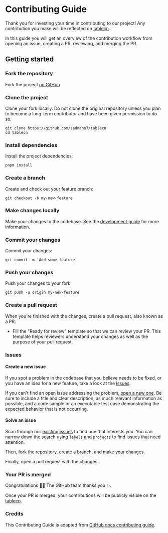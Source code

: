 # Contributing Guide

Thank you for investing your time in contributing to our project! Any contribution you make will be reflected on [tablecn](<[table.sadmn.com](https://github.com/sadmann7/tablecn)>).

In this guide you will get an overview of the contribution workflow from opening an issue, creating a PR, reviewing, and merging the PR.

## Getting started

### Fork the repository

Fork the project [on GitHub](https://github.com/sadmann7/tablecn)

### Clone the project

Clone your fork locally. Do not clone the original repository unless you plan to become a long-term contributor and have been given permission to do so.

```shell
git clone https://github.com/sadmann7/tablecn
cd tablecn
```

### Install dependencies

Install the project dependencies:

```shell
pnpm install
```

### Create a branch

Create and check out your feature branch:

```shell
git checkout -b my-new-feature
```

### Make changes locally

Make your changes to the codebase. See the [development guide](contributing/development.md) for more information.

### Commit your changes

Commit your changes:

```shell
git commit -m 'Add some feature'
```

### Push your changes

Push your changes to your fork:

```shell
git push -u origin my-new-feature
```

### Create a pull request

When you're finished with the changes, create a pull request, also known as a PR.

- Fill the "Ready for review" template so that we can review your PR. This template helps reviewers understand your changes as well as the purpose of your pull request.

### Issues

#### Create a new issue

If you spot a problem in the codebase that you believe needs to be fixed, or you have an idea for a new feature, take a look at the [Issues](https://github.com/sadmann7/tablecn/issues).

If you can't find an open issue addressing the problem, [open a new one](https://github.com/sadmann7/tablecn/issues/new). Be sure to include a title and clear description, as much relevant information as possible, and a code sample or an executable test case demonstrating the expected behavior that is not occurring.

#### Solve an issue

Scan through our [existing issues](https://github.com/sadmann7/tablecn/issues) to find one that interests you. You can narrow down the search using `labels` and `projects` to find issues that need attention.

Then, fork the repository, create a branch, and make your changes.

Finally, open a pull request with the changes.

### Your PR is merged

Congratulations :tada::tada: The GitHub team thanks you :sparkles:.

Once your PR is merged, your contributions will be publicly visible on the [tablecn](https://github.com/sadmann7/tablecn).

### Credits

This Contributing Guide is adapted from [GitHub docs contributing guide](https://github.com/github/docs/blob/main/CONTRIBUTING.md?plain=1).
